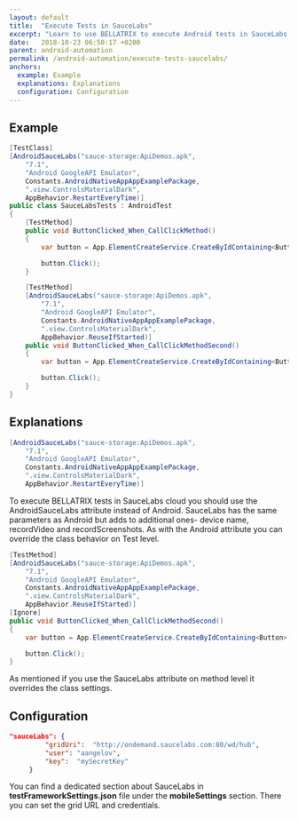 ```yaml
---
layout: default
title:  "Execute Tests in SauceLabs"
excerpt: "Learn to use BELLATRIX to execute Android tests in SauceLabs."
date:   2018-10-23 06:50:17 +0200
parent: android-automation
permalink: /android-automation/execute-tests-saucelabs/
anchors:
  example: Example
  explanations: Explanations
  configuration: Configuration
---
```

Example
-------
```csharp
[TestClass]
[AndroidSauceLabs("sauce-storage:ApiDemos.apk",
    "7.1",
    "Android GoogleAPI Emulator",
    Constants.AndroidNativeAppAppExamplePackage,
    ".view.ControlsMaterialDark",
    AppBehavior.RestartEveryTime)]
public class SauceLabsTests : AndroidTest
{
    [TestMethod]
    public void ButtonClicked_When_CallClickMethod()
    {
        var button = App.ElementCreateService.CreateByIdContaining<Button>("button");

        button.Click();
    }

    [TestMethod]
    [AndroidSauceLabs("sauce-storage:ApiDemos.apk",
        "7.1",
        "Android GoogleAPI Emulator",
        Constants.AndroidNativeAppAppExamplePackage,
        ".view.ControlsMaterialDark",
        AppBehavior.ReuseIfStarted)]
    public void ButtonClicked_When_CallClickMethodSecond()
    {
        var button = App.ElementCreateService.CreateByIdContaining<Button>("button");

        button.Click();
    }
}
```

Explanations
------------
```csharp
[AndroidSauceLabs("sauce-storage:ApiDemos.apk",
    "7.1",
    "Android GoogleAPI Emulator",
    Constants.AndroidNativeAppAppExamplePackage,
    ".view.ControlsMaterialDark",
    AppBehavior.RestartEveryTime)]
```
To execute BELLATRIX tests in SauceLabs cloud you should use the AndroidSauceLabs attribute instead of Android. SauceLabs has the same parameters as Android but adds to additional ones- device name, recordVideo and recordScreenshots. As with the Android attribute you can override the class behavior on Test level.
```csharp
[TestMethod]
[AndroidSauceLabs("sauce-storage:ApiDemos.apk",
    "7.1",
    "Android GoogleAPI Emulator",
    Constants.AndroidNativeAppAppExamplePackage,
    ".view.ControlsMaterialDark",
    AppBehavior.ReuseIfStarted)]
[Ignore]
public void ButtonClicked_When_CallClickMethodSecond()
{
    var button = App.ElementCreateService.CreateByIdContaining<Button>("button");

    button.Click();
}
```
As mentioned if you use the SauceLabs attribute on method level it overrides the class settings.

Configuration
-------------
```json
"sauceLabs": {
         "gridUri":  "http://ondemand.saucelabs.com:80/wd/hub",
         "user": "aangelov",
         "key":  "mySecretKey"
     }
```
You can find a dedicated section about SauceLabs in **testFrameworkSettings.json** file under the **mobileSettings** section. There you can set the grid URL and credentials.